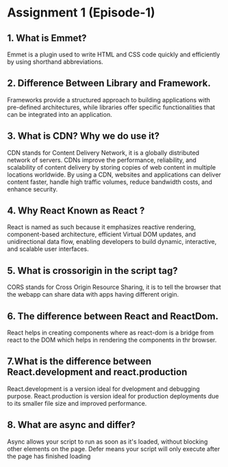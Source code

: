 # Assignment 1 (Episode-1)

## 1. What is Emmet?

Emmet is a plugin used to write HTML and CSS code quickly and efficiently by using shorthand abbreviations.

## 2. Difference Between Library and Framework.

Frameworks provide a structured approach to building applications with pre-defined architectures, while libraries offer specific functionalities that can be integrated into an application.

## 3. What is CDN? Why we do use it?

CDN stands for Content Delivery Network, it is a globally distributed network of servers.
CDNs improve the performance, reliability, and scalability of content delivery by storing copies of web content in multiple locations worldwide. By using a CDN, websites and applications can deliver content faster, handle high traffic volumes, reduce bandwidth costs, and enhance security.

## 4. Why React Known as React ?

React is named as such because it emphasizes reactive rendering, component-based architecture, efficient Virtual DOM updates, and unidirectional data flow, enabling developers to build dynamic, interactive, and scalable user interfaces.

## 5. What is crossorigin in the script tag?

CORS stands for Cross Origin Resource Sharing, it is to tell the browser that the webapp can share data with apps having different origin.

## 6. The difference between React and ReactDom.

React helps in creating components where as react-dom is a bridge from react to the DOM which helps in rendering the components in thr browser.

## 7.What is the difference between React.development and react.production

React.development is a version ideal for dvelopment and debugging purpose.
React.production is version ideal for production deployments due to its smaller file size and improved performance.

## 8. What are async and differ?

Async allows your script to run as soon as it's loaded, without blocking other elements on the page.
Defer means your script will only execute after the page has finished loading
